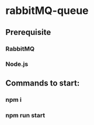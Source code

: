 # rabbitMQ-queue

## Prerequisite

###  RabbitMQ
###  Node.js

## Commands to start:

### npm i
### npm run start